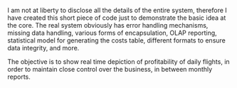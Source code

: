 I am not at liberty to disclose all the details of the entire system, 
therefore I have created this short piece of code just to demonstrate 
the basic idea at the core.
The real system obviously has error handling mechanisms, missing data handling,
various forms of encapsulation, OLAP reporting, statistical model for generating the costs
table, different formats to ensure data integrity, and more.

The objective is to show real time depiction of profitability of daily flights, 
in order to maintain close control over the business, in between monthly reports.
